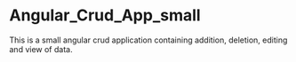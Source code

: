 # Angular_Crud_App_small
This is a small angular crud application containing addition, deletion, editing and view of data.
